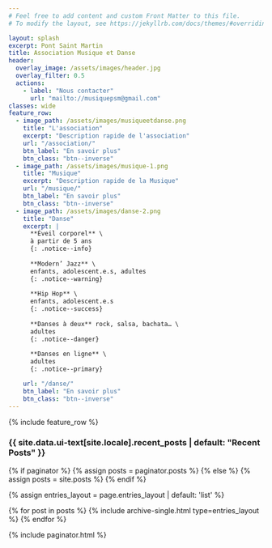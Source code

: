 ```yaml
---
# Feel free to add content and custom Front Matter to this file.
# To modify the layout, see https://jekyllrb.com/docs/themes/#overriding-theme-defaults

layout: splash
excerpt: Pont Saint Martin
title: Association Musique et Danse
header:
  overlay_image: /assets/images/header.jpg
  overlay_filter: 0.5
  actions:
    - label: "Nous contacter"
      url: "mailto://musiquepsm@gmail.com"
classes: wide
feature_row:
  - image_path: /assets/images/musiqueetdanse.png
    title: "L'association"
    excerpt: "Description rapide de l'association"
    url: "/association/"
    btn_label: "En savoir plus"
    btn_class: "btn--inverse"
  - image_path: /assets/images/musique-1.png
    title: "Musique"
    excerpt: "Description rapide de la Musique"
    url: "/musique/"
    btn_label: "En savoir plus"
    btn_class: "btn--inverse"
  - image_path: /assets/images/danse-2.png
    title: "Danse"
    excerpt: |
      **Éveil corporel** \
      à partir de 5 ans
      {: .notice--info}
   
      **Modern’ Jazz** \
      enfants, adolescent.e.s, adultes
      {: .notice--warning}
  
      **Hip Hop** \
      enfants, adolescent.e.s
      {: .notice--success}
 
      **Danses à deux** rock, salsa, bachata… \
      adultes
      {: .notice--danger}
      
      **Danses en ligne** \
      adultes
      {: .notice--primary}

    url: "/danse/"
    btn_label: "En savoir plus"
    btn_class: "btn--inverse"
---
```


{% include feature_row %}

<h3 class="archive__subtitle">{{ site.data.ui-text[site.locale].recent_posts | default: "Recent Posts" }}</h3>

{% if paginator %}
  {% assign posts = paginator.posts %}
{% else %}
  {% assign posts = site.posts %}
{% endif %}

{% assign entries_layout = page.entries_layout | default: 'list' %}
<div class="entries-{{ entries_layout }}">
  {% for post in posts %}
    {% include archive-single.html type=entries_layout %}
  {% endfor %}
</div>

{% include paginator.html %}
